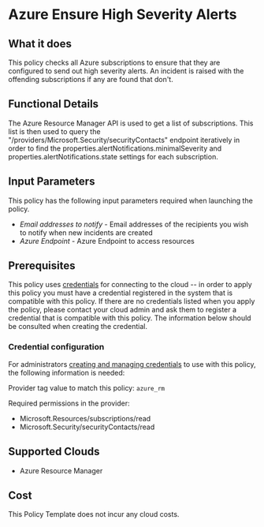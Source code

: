 # Azure Ensure High Severity Alerts

## What it does

This policy checks all Azure subscriptions to ensure that they are configured to send out high severity alerts. An incident is raised with the offending subscriptions if any are found that don't.

## Functional Details

The Azure Resource Manager API is used to get a list of subscriptions. This list is then used to query the "/providers/Microsoft.Security/securityContacts" endpoint iteratively in order to find the properties.alertNotifications.minimalSeverity and properties.alertNotifications.state settings for each subscription.

## Input Parameters

This policy has the following input parameters required when launching the policy.

- *Email addresses to notify* - Email addresses of the recipients you wish to notify when new incidents are created
- *Azure Endpoint* - Azure Endpoint to access resources

## Prerequisites

This policy uses [credentials](https://docs.flexera.com/flexera/EN/Automation/ManagingCredentialsExternal.htm) for connecting to the cloud -- in order to apply this policy you must have a credential registered in the system that is compatible with this policy. If there are no credentials listed when you apply the policy, please contact your cloud admin and ask them to register a credential that is compatible with this policy. The information below should be consulted when creating the credential.

### Credential configuration

For administrators [creating and managing credentials](https://docs.flexera.com/flexera/EN/Automation/ManagingCredentialsExternal.htm) to use with this policy, the following information is needed:

Provider tag value to match this policy: `azure_rm`

Required permissions in the provider:

- Microsoft.Resources/subscriptions/read
- Microsoft.Security/securityContacts/read

## Supported Clouds

- Azure Resource Manager

## Cost

This Policy Template does not incur any cloud costs.
